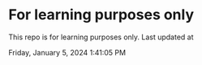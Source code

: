 # For learning purposes only
This repo is for learning purposes only.
Last updated at

Friday, January 5, 2024 1:41:05 PM

